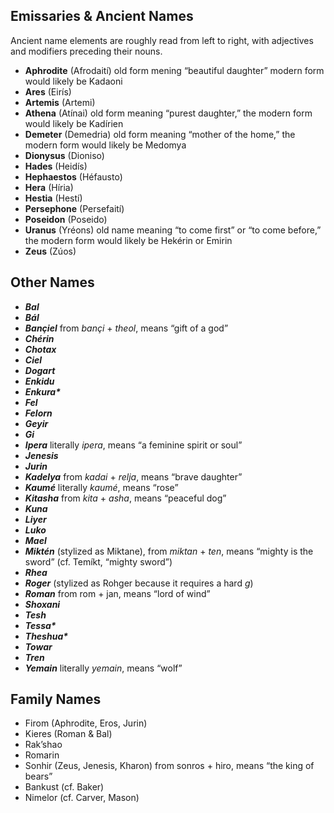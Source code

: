 ## Emissaries & Ancient Names

Ancient name elements are roughly read from left to right, with adjectives and modifiers preceding their nouns.

+ **Aphrodite** (Afrodaití) old form mening “beautiful daughter” modern form would likely be Kadaoni
+ **Ares** (Eirís)
+ **Artemis** (Artemi)
+ **Athena** (Atínai) old form meaning “purest daughter,” the modern form would likely be Kadírien
+ **Demeter** (Demedria) old form meaning “mother of the home,” the modern form would likely be Medomya
+ **Dionysus** (Dioniso)
+ **Hades** (Heidís)
+ **Hephaestos** (Héfausto)
+ **Hera** (Híria)
+ **Hestia** (Hestí)
+ **Persephone** (Persefaití)
+ **Poseidon** (Poseido)
+ **Uranus** (Yréons) old name meaning “to come first” or “to come before,” the modern form would likely be Hekérin or Emirin
+ **Zeus** (Zúos)

## Other Names

+ _**Bal**_
+ _**Bál**_
+ _**Bançiel**_ from _bançi_ + _theol_, means “gift of a god”
+ _**Chérin**_
+ _**Chotax**_
+ _**Ciel**_
+ _**Dogart**_
+ _**Enkidu**_
+ _**Enkura\***_
+ _**Fel**_
+ _**Felorn**_
+ _**Geyir**_
+ _**Gi**_
+ _**Ipera**_ literally _ipera_, means “a feminine spirit or soul”
+ _**Jenesis**_
+ _**Jurin**_
+ _**Kadelya**_ from _kadai_ + _relja_, means “brave daughter”
+ _**Kaumé**_ literally _kaumé_, means “rose”
+ _**Kitasha**_ from _kita_ + _asha_, means “peaceful dog”
+ _**Kuna**_
+ _**Liyer**_
+ _**Luko**_
+ _**Mael**_
+ _**Miktén**_ (stylized as Miktane), from _miktan_ + _ten_, means “mighty is the sword” (cf. Temíkt, “mighty sword”)
+ _**Rhea**_
+ _**Roger**_ (stylized as Rohger because it requires a hard _g_)
+ _**Roman**_ from rom + jan, means “lord of wind”
+ _**Shoxani**_
+ _**Tesh**_
+ _**Tessa\***_
+ _**Theshua\***_
+ _**Towar**_
+ _**Tren**_
+ _**Yemain**_ literally _yemain_, means “wolf”

## Family Names

+ Firom (Aphrodite, Eros, Jurin)
+ Kieres (Roman & Bal)
+ Rak’shao
+ Romarin
+ Sonhir (Zeus, Jenesis, Kharon) from sonros + hiro, means “the king of bears”
+ Bankust (cf. Baker)
+ Nimelor (cf. Carver, Mason)
